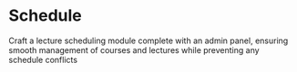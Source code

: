 # Schedule

Craft a lecture scheduling module complete with an admin panel, ensuring smooth management of courses and lectures while preventing any schedule conflicts